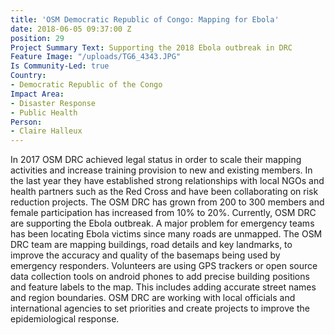 ```yaml
---
title: 'OSM Democratic Republic of Congo: Mapping for Ebola'
date: 2018-06-05 09:37:00 Z
position: 29
Project Summary Text: Supporting the 2018 Ebola outbreak in DRC
Feature Image: "/uploads/TG6_4343.JPG"
Is Community-Led: true
Country:
- Democratic Republic of the Congo
Impact Area:
- Disaster Response
- Public Health
Person:
- Claire Halleux
---
```


In 2017 OSM DRC achieved legal status in order to scale their mapping activities and increase training provision to new and existing members. In the last year they have established strong relationships with local NGOs and health partners such as the Red Cross and have been collaborating on risk reduction projects. The OSM DRC has grown from 200 to 300 members and female participation has increased from 10% to 20%. Currently, OSM DRC are supporting the Ebola outbreak. A major problem for emergency teams has been locating Ebola victims since many roads are unmapped. The OSM DRC team are mapping buildings, road details and key landmarks, to improve the accuracy and quality of the basemaps being used by emergency responders. Volunteers are using GPS trackers or open source data collection tools on android phones to add precise building positions and feature labels to the map. This includes adding accurate street names and region boundaries. OSM DRC are working with local officials and international agencies to set priorities and create projects to improve the epidemiological response.